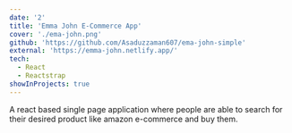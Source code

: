 ```yaml
---
date: '2'
title: 'Emma John E-Commerce App'
cover: './ema-john.png'
github: 'https://github.com/Asaduzzaman607/ema-john-simple'
external: 'https://emma-john.netlify.app/'
tech:
  - React
  - Reactstrap
showInProjects: true
---
```


A react based single page application where people are able to search for their desired product like amazon e-commerce and buy them.